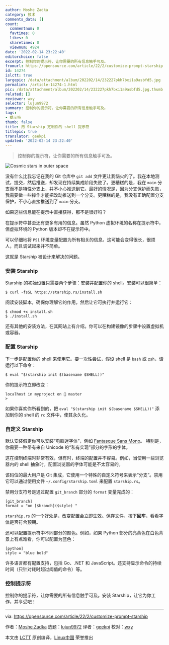 ```yaml
---
author: Moshe Zadka
category: 技术
comments_data: []
count:
  commentnum: 0
  favtimes: 0
  likes: 0
  sharetimes: 0
  viewnum: 4924
date: '2022-02-14 23:22:40'
editorchoice: false
excerpt: 控制你的提示符，让你需要的所有信息触手可及。
fromurl: https://opensource.com/article/22/2/customize-prompt-starship
id: 14274
islctt: true
largepic: /data/attachment/album/202202/14/232227pkh7bxi1a9asbfd5.jpg
permalink: /article-14274-1.html
pic: /data/attachment/album/202202/14/232227pkh7bxi1a9asbfd5.jpg.thumb.jpg
related: []
reviewer: wxy
selector: lujun9972
summary: 控制你的提示符，让你需要的所有信息触手可及。
tags:
- 提示符
thumb: false
title: 用 Starship 定制你的 shell 提示符
titlepic: true
translator: geekpi
updated: '2022-02-14 23:22:40'
---
```



> 
> 控制你的提示符，让你需要的所有信息触手可及。
> 
> 
> 


![](/data/attachment/album/202202/14/232227pkh7bxi1a9asbfd5.jpg "Cosmic stars in outer space")


没有什么比我忘记在我的 Git 仓库中 `git add` 文件更让我恼火的了。我在本地测试，提交，然后推送，却发现在持续集成阶段失败了。更糟糕的是，我在 `main` 分支而不是特性分支上，并不小心推送到它。最好的情况是，因为分支保护而失败，我需要做一些操作才能把改动推送到一个分支。更糟糕的是，我没有正确配置分支保护，不小心直接推送到了 `main` 分支。


如果这些信息能在提示中直接获得，那不是很好吗？


在提示符中甚至还有更多有用的信息。虽然 Python 虚拟环境的名称在提示符中，但虚拟环境的 Python 版本却不在提示符中。


可以仔细地将 `PS1` 环境变量配置为所有相关的信息。这可能会变得很长，很烦人，而且调试起来并不简单。


这就是 Starship 被设计来解决的问题。


### 安装 Starship


Starship 的初始设置只需要两个步骤：安装并配置你的 shell。安装可以很简单：



```
$ curl -fsSL https://starship.rs/install.sh

```

阅读安装脚本，确保你理解它的作用，然后让它可执行并运行它：



```
$ chmod +x install.sh
$ ./install.sh

```

还有其他的安装方法，在其网站上有介绍。你可以在构建镜像的步骤中设置虚拟机或容器。


### 配置 Starship


下一步是配置你的 shell 来使用它。要一次性尝试，假设 shell 是 `bash` 或 `zsh`，请运行以下命令：



```
$ eval "$(starship init $(basename $SHELL))"

```

你的提示符立即改变：



```
localhost in myproject on  master
>

```

如果你喜欢你所看到的，把 `eval "$(starship init $(basename $SHELL))"` 添加到你的 shell 的 `rc` 文件中，使其永久化。


### 自定义 Starship


默认安装假定你可以安装“电脑迷字体”，例如 [Fantasque Sans Mono](https://github.com/belluzj/fantasque-sans)。 特别是，你需要一种带有来自 Unicode 的“私有实现”部分的字形的字体。


这在控制终端时非常有效，但有时，终端的配置并不容易。例如，当使用一些浏览器内的 shell 抽象时，配置浏览器的字体可能是不太容易的。


该码位的最大用户是 Git 集成，它使用一个特殊的自定义符号来表示“分支”。禁用它可以通过使用文件 `~/.config/starship.toml` 来配置 `starship.rs`。


禁用分支符号是通过配置 `git_branch` 部分的 `format` 变量完成的：



```
[git_branch]
format = "on [$branch]($style) "

```

`starship.rs` 的一个好处是，改变配置会立即生效。保存文件，按下**回车**，看看字体是否符合预期。


还可以配置提示符中不同部分的颜色。例如，如果 Python 部分的亮黄色在白色背景上有点难看，你可以配置为蓝色：



```
[python]
style = "blue bold"

```

许多语言都有配置支持，包括 Go、.NET 和 JavaScript。还支持显示命令的持续时间（只针对耗时超过阈值的命令）等。


### 控制提示符


控制你的提示符，让你需要的所有信息触手可及。安装 Starship，让它为你工作，并享受吧！




---


via: <https://opensource.com/article/22/2/customize-prompt-starship>


作者：[Moshe Zadka](https://opensource.com/users/moshez) 选题：[lujun9972](https://github.com/lujun9972) 译者：[geekpi](https://github.com/geekpi) 校对：[wxy](https://github.com/wxy)


本文由 [LCTT](https://github.com/LCTT/TranslateProject) 原创编译，[Linux中国](https://linux.cn/) 荣誉推出